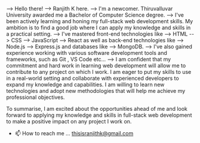 --> Hello there!
--> Ranjith K here.
--> I'm a newcomer. Thiruvalluvar University awarded me a Bachelor of Computer Science degree.
-->  I've been actively learning and honing my full-stack web development skills. My ambition is to find a good job where I can apply my knowledge and skills in a practical setting. 
--> I've mastered front-end technologies like 
                              --> HTML
                              --> CSS
                              --> JavaScript
                              --> React
 as well as back-end technologies like 
                              --> Node.js
                              --> Express.js
 and databases like
                              --> MongoDB.
-->  I've also gained experience working with various software development tools and frameworks, such as Git , VS Code etc...
-->  I am confident that my commitment and hard work in learning web development will allow me to contribute to any project on which I work. I am eager to put my skills to use in a real-world setting and collaborate with experienced developers to expand my knowledge and capabilities. I am willing to learn new technologies and adopt new methodologies that will help me achieve my professional objectives.


To summarise, I am excited about the opportunities ahead of me and look forward to applying my knowledge and skills in full-stack web development to make a positive impact on any project I work on.


- 📫 How to reach me ... thisisranjithk@gmail.com

<!---
ranjith7265/ranjith7265 is a ✨ special ✨ repository because its `README.md` (this file) appears on your GitHub profile.
You can click the Preview link to take a look at your changes.
--->
